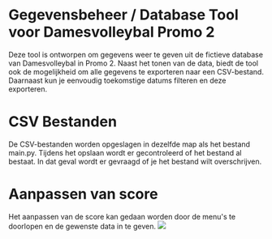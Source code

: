 # Gegevensbeheer / Database Tool voor Damesvolleybal Promo 2
Deze tool is ontworpen om gegevens weer te geven uit de fictieve database van Damesvolleybal in Promo 2. Naast het tonen van de data, biedt de tool ook de mogelijkheid om alle gegevens te exporteren naar een CSV-bestand. Daarnaast kun je eenvoudig toekomstige datums filteren en deze exporteren.
# CSV Bestanden
De CSV-bestanden worden opgeslagen in dezelfde map als het bestand main.py. Tijdens het opslaan wordt er gecontroleerd of het bestand al bestaat. In dat geval wordt er gevraagd of je het bestand wilt overschrijven.
# Aanpassen van score
Het aanpassen van de score kan gedaan worden door de menu's te doorlopen en de gewenste data in te geven.
![](https://github.com/BrianHesselVives/ProjectPIP/blob/main/config/readme.gif)